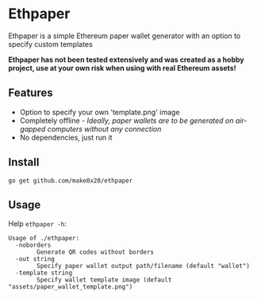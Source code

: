 # Ethpaper

Ethpaper is a simple Ethereum paper wallet generator with an option to specify custom templates

**Ethpaper has not been tested extensively and was created as a hobby project, use at your own risk when using with real Ethereum assets!**

## Features

- Option to specify your own 'template.png' image
- Completely offline - *Ideally, paper wallets are to be generated on air-gapped computers without any connection*
- No dependencies, just run it

## Install
```go get github.com/make0x20/ethpaper```

## Usage
Help `ethpaper -h`: 
```
Usage of ./ethpaper:
  -noborders
    	Generate QR codes without borders
  -out string
    	Specify paper wallet output path/filename (default "wallet")
  -template string
    	Specify wallet template image (default "assets/paper_wallet_template.png")
```
